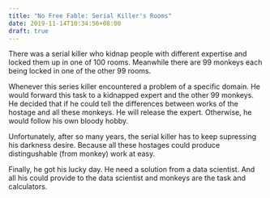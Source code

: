 ```yaml
---
title: "No Free Fable: Serial Killer's Rooms" 
date: 2019-11-14T10:34:56+08:00
draft: true
---
```


There was a serial killer who kidnap people with different expertise and locked them up in one of 100 rooms. Meanwhile there are 99 monkeys each being locked in one of the other 99 rooms. 

Whenever this series killer encountered a problem of a specific domain. He would forward this task to a kidnapped expert and the other 99 monkeys. He decided that if he could tell the differences between works of the hostage and all these monkeys. He will release the expert. Otherwise, he would follow his own bloody hobby. 

Unfortunately, after so many years, the serial killer has to keep supressing his darkness desire. Because all these hostages could produce distingushable (from monkey) work at easy.

Finally, he got his lucky day. He need a solution from a data scientist. And all his could provide to the data scientist and monkeys are the task and calculators.